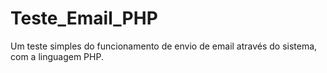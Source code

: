 # Teste_Email_PHP
 Um teste simples do funcionamento de envio de email através do sistema, com a linguagem PHP.
